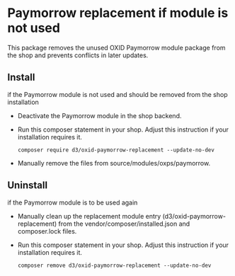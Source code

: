 # Paymorrow replacement if module is not used

This package removes the unused OXID Paymorrow module package from the shop and prevents conflicts in later updates.

## Install

if the Paymorrow module is not used and should be removed from the shop installation

* Deactivate the Paymorrow module in the shop backend.
* Run this composer statement in your shop. Adjust this instruction if your installation requires it.

    `composer require d3/oxid-paymorrow-replacement --update-no-dev`
    
* Manually remove the files from source/modules/oxps/paymorrow.

## Uninstall

if the Paymorrow module is to be used again

* Manually clean up the replacement module entry (d3/oxid-paymorrow-replacement) from the vendor/composer/installed.json and composer.lock files.
* Run this composer statement in your shop. Adjust this instruction if your installation requires it.

    `composer remove d3/oxid-paymorrow-replacement --update-no-dev`
